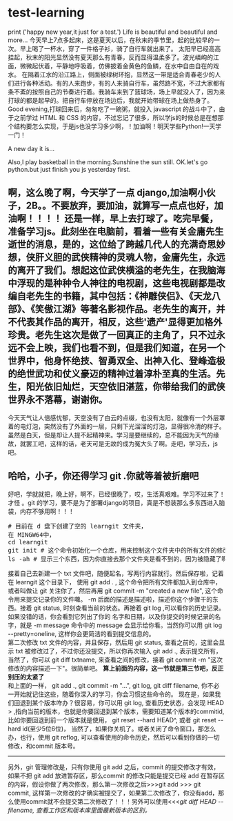# test-learning
print ('happy new year,it just for a test.')
Life is beautiful and beautiful and more...
今天早上7点多起床，这是夏天以后，在秋末的季节里，起的比较早的一次。早上喝了一杯水，穿了一件格子衫，骑了自行车就出来了。
太阳早已经高高挂起，秋末的阳光显然没有夏天那么有青春，反而显得温柔多了。波光嶙峋的江面，微微起伏着，平静地呼吸着，仿佛披着金黄色的鱼鳞，在水中自由自在的戏水。
在隔着江水的沿江路上，侧面被绿树环抱，显然这一带是适合青春老少的人们进行各种活动。有的人来跑步，有的人来骑自行车，虽然路不宽，不过大家都有条不紊的按照自己的节奏进行着。我骑车来到了篮球场，场上早就没人了，因为来打球的都是起早的。把自行车停放在场边后，我就开始带球在场上做热身了。
Good evening,打球回来后，匆匆吃了一碗粥，就投入 javascript 的战斗中了，由于之前学过 HTML 和 CSS 的内容，不过忘记了很多，所以学js的时候总是在想那个结构要怎么实现，于是js也没学习多少啊，！加油啊！明天学些Python!一天学一门！

A new day it is...

Also,I play basketball in the morning.Sunshine the sun still.
OK.let's go python.but just finish you js yesterday first.

啊，这么晚了啊，今天学了一点 django,加油啊小伙子，2B。。不要放弃，要加油，就算写一点点也好，加油啊！！！！
还是一样，早上去打球了。吃完早餐，准备学习js。此刻坐在电脑前，看着一些有关金庸先生逝世的消息，是的，这位给了跨越几代人的充满奇思妙想，侠肝义胆的武侠精神的灵魂人物，金庸先生，永远的离开了我们。想起这位武侠横溢的老先生，在我脑海中浮现的是种种令人神往的电视剧，这些电视剧都是改编自老先生的书籍，其中包括：《神雕侠侣》、《天龙八部》、《笑傲江湖》等著名影视作品。老先生的离开，并不代表其作品的离开，相反，这些'遗产'显得更加格外珍贵。老先生这次是做了一回真正的主角了，只不过永远不会上映，我们也看不到，但是我们知道，在另一个世界中，他身怀绝技、智勇双全、出神入化、登峰造极的绝世武功和仗义豪迈的精神过着淳朴至真的生活。先生，阳光依旧灿烂，天空依旧湛蓝，你带给我们的武侠世界永不落幕，谢谢你。
-----

今天天气让人倍感忧郁，天空没有了白云的点缀，也没有太阳，就像有一个外层罩着的电灯泡，突然没有了外面的一层，只剩下光溜溜的灯泡，显得很冷清的样子。虽然是白天，但是却让人提不起精神来。学习是要继续的，总不能因为天气的缘故，就罢工吧，这样的话，老天可是无故的成为冤大头了啊。走吧，学习去，js吧。

## 哈哈，小子，你还得学习 git .你就等着被折磨吧
好吧，学就就把，晚上好，啊不，已经很晚了，哎，生活真艰难。学习不过来了！才怪
。git 的学习，要不是为了部署django的项目，真是不想装那么多东西进入脑袋，内存不够用啊！！！
<pre>
# 目前在 d 盘下创建了空的 learngit 文件夹，
在 MINGW64中，
cd learngit
git init # 这个命令初始化一个仓库，用来控制这个文件夹中的所有文件的修改啊什么什么的
ls -ah # 显示三个东西，因为你直接去那个文件夹是看不到的，因为被隐藏了啊！！！
</pre>
接着自己去新建一个 txt 文件吧，随便起名，写两行内容就行。然后保存啦，记着在 learngit 这个目录下， 使用 git add . , 这个命令把所有文件都加入到仓库中，或者叫做让 git 关注你了，然后再用  git commit -m "created a new file", 这个命令用来提交记录你的文件囖。 -m 后面的描述是描述啦，描述你这个步骤干的东西。接着 git status, 时刻查看当前的状态。再接着 git log ,可以看你的历史记录。如果没错的话，你会看到它列出了你的 名字和日期，以及你提交的时候记录的名字，就是 -m message 命令中的 message 会显示给你看。当然你可以用 git log --pretty=oneline, 这样你会更简洁的看到提交信息的。<br>
第二次修改 txt 文件的内容，并且保存，然后用 git status, 查看之前的，这里会显示 txt 被修改过了，不过你还没提交，所以你再次输入 git add ., 表示提交所有， 当然了，你可以 git diff txtname, 来查看之间的修改，接着 git commit -m "这次修改的内容描述一下"。很简单吧。
<strong>算上前面的内容，这一节就是第三节吧，反正别压的太紧了</strong><br>
和上面的一样， git add ., git commit -m "...", git log, git diff filename, 你不必一开始就记住这些，随着你深入的学习，你会习惯这些命令的。
现在是，如果我们回退到某个版本咋办？很容易，你可以用 git log, 查看历史状态，会发现 HEAD > ,指向当前的版本，也就是你要回退到某个版本，需要知道某个版本的commitid,比如你要回退到前一个版本就是使用， git reset --hard HEAD^, 或者 git reset --hard id(至少5位6位)， 当然了，如果你关机了。或者关闭了命令窗口，那怎么办，也行，使用 git reflog, 可以查看使用的命令历史，然后可以看到你做的一切修改，和commit 版本号。<br>
<hr>
另外，git 管理修改是，只有你使用 git add 之后，commit 的提交修改才有效，如果不把 git add 放进暂存区，那么commit 的修改只能是提交已经 add 在暂存区的内容，假设你做了两次修改，那么第一次修改之后>>>git add >>> git commit, 这样第一次修改的才确实被提交了，如果第二次修改了，你没有add，那么使用commit就不会提交第二次修改了！！！另外可以使用<<<<em>git diff HEAD -- filename, 查看工作区和版本库里面最新版本的区别。</em>
